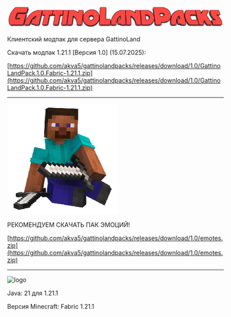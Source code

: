 ![GattinoLandPacks](https://github.com/akva5/gattinolandpacks/blob/main/GattinoLandPacks.png)

Клиентский модпак для сервера GattinoLand

Скачать модпак 1.21.1 [Версия 1.0] (15.07.2025):

[https://github.com/akva5/gattinolandpacks/releases/download/1.0/GattinoLandPack.1.0.Fabric-1.21.1.zip](https://github.com/akva5/gattinolandpacks/releases/download/1.0/GattinoLandPack.1.0.Fabric-1.21.1.zip)

-----------------------------------------------------------------------------------------------------

![Emote](https://github.com/akva5/gattinolandpacks/blob/main/GL-Emote.png)

РЕКОМЕНДУЕМ СКАЧАТЬ ПАК ЭМОЦИЙ!

[https://github.com/akva5/gattinolandpacks/releases/download/1.0/emotes.zip](https://github.com/akva5/gattinolandpacks/releases/download/1.0/emotes.zip)

-----------------------------------------------------------------------------------------------------

![logo](https://user-images.githubusercontent.com/75758629/192112078-9bfa4832-823f-4bd1-ab6c-e1480bc2b62b.png)

Java: 21 для 1.21.1

Версия Minecraft: Fabric 1.21.1
